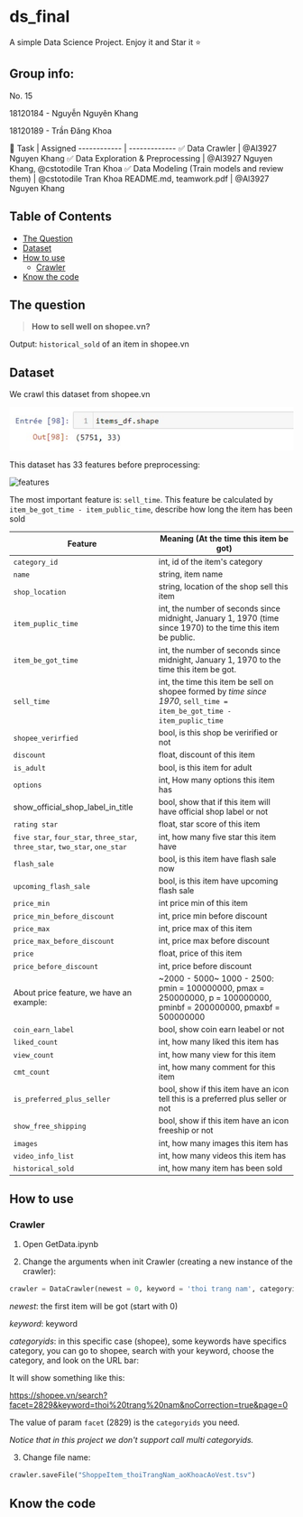 # ds_final

A simple Data Science Project. Enjoy it and Star it :star:
## Group info:

No. 15

18120184 - Nguyễn Nguyên Khang

18120189 - Trần Đăng Khoa

:dart:
Task | Assigned
------------ | -------------
:white_check_mark: Data Crawler | @Al3927 Nguyen Khang
:white_check_mark: Data Exploration & Preprocessing | @Al3927 Nguyen Khang, @cstotodile Tran Khoa
:white_check_mark: Data Modeling (Train models and review them) | @cstotodile Tran Khoa
README.md, teamwork.pdf | @Al3927 Nguyen Khang

## Table of Contents

- [The Question](#the-question)
- [Dataset](#Dataset)
- [How to use](#how-to-use)
  - [Crawler](#Crawler)
- [Know the code](#Know-the-code)

## The question

> __How to sell well on shopee.vn?__

Output: `historical_sold` of an item in shopee.vn

## Dataset

We crawl this dataset from shopee.vn

![dataShape](/images/dataShape.jpg)

This dataset has 33 features before preprocessing:

![features](https://github.com/cstotodile/ds_final/blob/main/images/features.jpg?raw=true)

The most important feature is: `sell_time`. This feature be calculated by ```item_be_got_time - item_public_time```, describe how long the item has been sold

Feature | Meaning (At the time this item be got)
------------ | -------------
`category_id` | int, id of the item's category
`name` | string, item name
`shop_location` | string, location of the shop sell this item
`item_puplic_time` | int, the number of seconds since midnight, January 1, 1970 (time since 1970) to the time this item be public.
`item_be_got_time` | int, the number of seconds since midnight, January 1, 1970 to the time this item be got.
`sell_time` | int, the time this item be sell on shopee formed by  _time since 1970_, `sell_time = item_be_got_time - item_puplic_time`
`shopee_verirfied` | bool, is this shop be verirified or not
`discount` | float, discount of this item
`is_adult` | bool, is this item for adult
`options` | int, How many options this item has
show_official_shop_label_in_title | bool, show that if this item will have official shop label or not
`rating star` | float, star score of this item
`five star`, `four_star`, `three_star`, `three_star`, `two_star`, `one_star` | int, how many five star this item have
`flash_sale` | bool, is this item have flash sale now
`upcoming_flash_sale` | bool, is this item have upcoming flash sale
`price_min` | int price min of this item
`price_min_before_discount` | int, price min before discount
`price_max` | int, price max of this item
`price_max_before_discount` | int, price max before discount
`price` | float, price of this item
`price_before_discount` | int, price before discount
About price feature, we have an example: | ~2000 - 5000~ 1000 - 2500: pmin = 100000000, pmax = 250000000, p = 100000000, pminbf = 200000000, pmaxbf = 500000000
`coin_earn_label` | bool, show coin earn leabel or not
`liked_count` | int, how many liked this item has
`view_count` | int, how many view for this item
`cmt_count` | int, how many comment for this item
`is_preferred_plus_seller` | bool, show if this item have an icon tell this is a preferred plus seller or not
`show_free_shipping` | bool, show if this item have an icon freeship or not 
`images` | int, how many images this item has
`video_info_list` | int, how many videos this item has
`historical_sold` | int, how many item has been sold

## How to use

### Crawler

1. Open GetData.ipynb

2. Change the arguments when init Crawler (creating a new instance of the crawler):

```python
crawler = DataCrawler(newest = 0, keyword = 'thoi trang nam', categoryids = '15139')
```

_newest_: the first item will be got (start with 0)

_keyword_: keyword

_categoryids_: in this specific case (shopee), some keywords have specifics category, you can go to shopee, search with your keyword, choose the category, and look on the URL bar:

It will show something like this:

https://shopee.vn/search?facet=2829&keyword=thoi%20trang%20nam&noCorrection=true&page=0

The value of param `facet` (2829) is the `categoryids` you need.

_Notice that in this project we don't support call multi categoryids._



3. Change file name: 
```python
crawler.saveFile("ShoppeItem_thoiTrangNam_aoKhoacAoVest.tsv")
```

## Know the code
